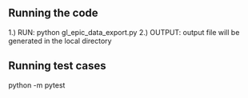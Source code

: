 ## Running the code


1.) RUN: python gl_epic_data_export.py
2.) OUTPUT: output file will be generated in the local directory



## Running test cases
python -m pytest